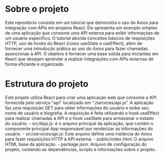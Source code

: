 <h1>Sobre o projeto</h1>
Este repositório consiste em um tutorial que demonstra o uso do Axios para integração com APIs em projetos React. Ele apresenta um exemplo simples de uma aplicação que consome uma API externa para exibir informações de um usuário específico. O tutorial aborda conceitos básicos de requisições HTTP, uso de hooks do React (como useState e useEffect), além de fornecer uma introdução prática ao uso do Axios para fazer chamadas assíncronas à API. O objetivo é fornecer uma base sólida para iniciantes em React que desejam aprender a realizar integrações com APIs externas de forma eficiente e organizado. 

<h1>Estrutura do projeto</h1>
Este projeto utiliza React para criar uma aplicação web que consome a API fornecida pelo serviço "api" localizado em "./services/api.js". A aplicação faz uma requisição GET para obter informações do usuário e exibe seu nome de usuário e biografia. A requisição é feita utilizando o hook useEffect para realizar chamadas à API e o hook useState para armazenar o estado do usuário.
- src/App.js: é o arquivo principal da aplicação, que contém o componente principal App responsável por renderizar as informações do usuário.
- src/services/api.js: Este arquivo define uma instância do Axios para fazer requisições HTTP à API externa.
- public/index.html: O arquivo HTML base da aplicação.
- package.json: Arquivo de configuração do projeto, contendo as dependências, scripts e informações sobre o projeto.

